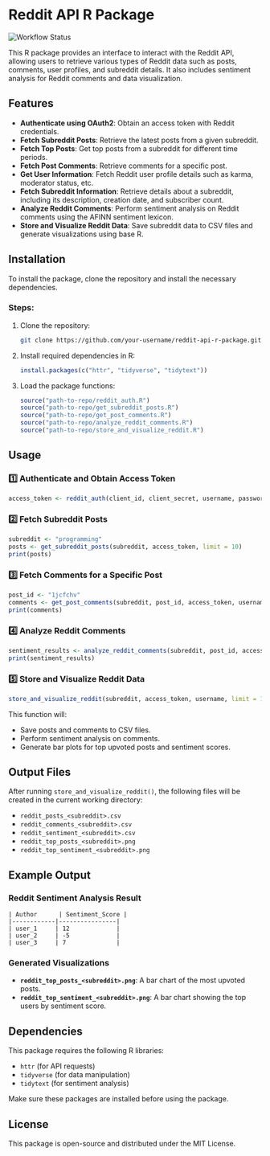 # Reddit API R Package
![Workflow Status](https://github.com/ZefengPei/Reddit_API/actions/workflows/test.yml/badge.svg)

This R package provides an interface to interact with the Reddit API, allowing users to retrieve various types of Reddit data such as posts, comments, user profiles, and subreddit details. It also includes sentiment analysis for Reddit comments and data visualization.

## Features

- **Authenticate using OAuth2**: Obtain an access token with Reddit credentials.
- **Fetch Subreddit Posts**: Retrieve the latest posts from a given subreddit.
- **Fetch Top Posts**: Get top posts from a subreddit for different time periods.
- **Fetch Post Comments**: Retrieve comments for a specific post.
- **Get User Information**: Fetch Reddit user profile details such as karma, moderator status, etc.
- **Fetch Subreddit Information**: Retrieve details about a subreddit, including its description, creation date, and subscriber count.
- **Analyze Reddit Comments**: Perform sentiment analysis on Reddit comments using the AFINN sentiment lexicon.
- **Store and Visualize Reddit Data**: Save subreddit data to CSV files and generate visualizations using base R.

## Installation

To install the package, clone the repository and install the necessary dependencies.

### Steps:

1. Clone the repository:
   ```bash
   git clone https://github.com/your-username/reddit-api-r-package.git
   ```
2. Install required dependencies in R:
   ```r
   install.packages(c("httr", "tidyverse", "tidytext"))
   ```
3. Load the package functions:
   ```r
   source("path-to-repo/reddit_auth.R")
   source("path-to-repo/get_subreddit_posts.R")
   source("path-to-repo/get_post_comments.R")
   source("path-to-repo/analyze_reddit_comments.R")
   source("path-to-repo/store_and_visualize_reddit.R")
   ```

## Usage

### **1️⃣ Authenticate and Obtain Access Token**
```r
access_token <- reddit_auth(client_id, client_secret, username, password)
```

### **2️⃣ Fetch Subreddit Posts**
```r
subreddit <- "programming"
posts <- get_subreddit_posts(subreddit, access_token, limit = 10)
print(posts)
```

### **3️⃣ Fetch Comments for a Specific Post**
```r
post_id <- "1jcfchv"
comments <- get_post_comments(subreddit, post_id, access_token, username)
print(comments)
```

### **4️⃣ Analyze Reddit Comments**
```r
sentiment_results <- analyze_reddit_comments(subreddit, post_id, access_token, username)
print(sentiment_results)
```

### **5️⃣ Store and Visualize Reddit Data**
```r
store_and_visualize_reddit(subreddit, access_token, username, limit = 10)
```
This function will:
- Save posts and comments to CSV files.
- Perform sentiment analysis on comments.
- Generate bar plots for top upvoted posts and sentiment scores.

## Output Files
After running `store_and_visualize_reddit()`, the following files will be created in the current working directory:
- `reddit_posts_<subreddit>.csv`
- `reddit_comments_<subreddit>.csv`
- `reddit_sentiment_<subreddit>.csv`
- `reddit_top_posts_<subreddit>.png`
- `reddit_top_sentiment_<subreddit>.png`

## Example Output
### **Reddit Sentiment Analysis Result**
```
| Author      | Sentiment_Score |
|------------|----------------|
| user_1     | 12             |
| user_2     | -5             |
| user_3     | 7              |
```

### **Generated Visualizations**
- **`reddit_top_posts_<subreddit>.png`**: A bar chart of the most upvoted posts.
- **`reddit_top_sentiment_<subreddit>.png`**: A bar chart showing the top users by sentiment score.

## Dependencies
This package requires the following R libraries:
- `httr` (for API requests)
- `tidyverse` (for data manipulation)
- `tidytext` (for sentiment analysis)

Make sure these packages are installed before using the package.

## License
This package is open-source and distributed under the MIT License.



